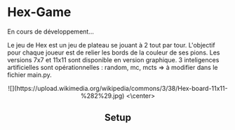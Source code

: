 # Hex-Game

En cours de développement...

Le jeu de Hex est un jeu de plateau se jouant à 2 tout par tour. L'objectif pour chaque joueur est de relier les bords de la couleur de ses pions.
Les versions 7x7 et 11x11 sont disponible en version graphique.
3 inteligences artificielles sont opérationnelles : random, mc, mcts => à modifier dans le fichier main.py.

<center> ![](https://upload.wikimedia.org/wikipedia/commons/3/38/Hex-board-11x11-%282%29.jpg) <\center>

## Setup

